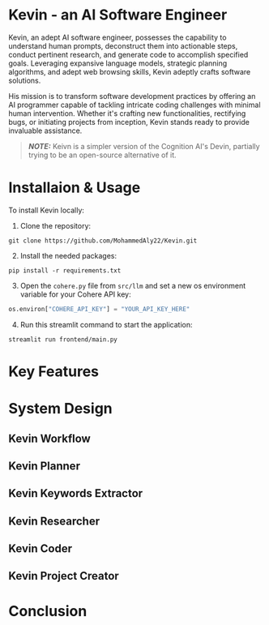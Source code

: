 # Kevin - an AI Software Engineer
Kevin, an adept AI software engineer, possesses the capability to understand human prompts, deconstruct them into actionable steps, conduct pertinent research, and generate code to accomplish specified goals. Leveraging expansive language models, strategic planning algorithms, and adept web browsing skills, Kevin adeptly crafts software solutions.

His mission is to transform software development practices by offering an AI programmer capable of tackling intricate coding challenges with minimal human intervention. Whether it's crafting new functionalities, rectifying bugs, or initiating projects from inception, Kevin stands ready to provide invaluable assistance.

> **_NOTE:_**  Keivn is a simpler version of the Cognition AI's Devin, partially trying to be an open-source alternative of it. 

# Installaion & Usage
To install Kevin locally:
1. Clone the repository:
```
git clone https://github.com/MohammedAly22/Kevin.git
```
2. Install the needed packages:
```
pip install -r requirements.txt
```
3. Open the `cohere.py` file from `src/llm` and set a new os environment variable for your Cohere API key:
```python
os.environ["COHERE_API_KEY"] = "YOUR_API_KEY_HERE"
```
4. Run this streamlit command to start the application:
```
streamlit run frontend/main.py
```

# Key Features

# System Design
## Kevin Workflow

## Kevin Planner

## Kevin Keywords Extractor

## Kevin Researcher

## Kevin Coder

## Kevin Project Creator

# Conclusion

